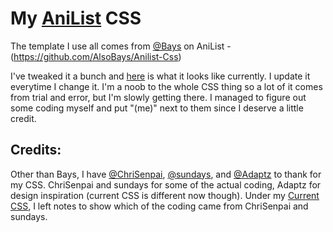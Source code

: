 # My [AniList](https://anilist.co/user/April/) CSS
The template I use all comes from [@Bays](https://anilist.co/user/Bays) on AniList - (https://github.com/AlsoBays/Anilist-Css)

I've tweaked it a bunch and [here](https://github.com/pinkazoid/My-CSS/blob/main/CSS) is what it looks like currently. I update it everytime I change it. I'm a noob to the whole CSS thing so a lot of it comes from trial and error, but I'm slowly getting there. I managed to figure out some coding myself and put "(me)" next to them since I deserve a little credit.

## Credits:
Other than Bays, I have [@ChriSenpai](https://anilist.co/user/ChriSenpai/), [@sundays](https://anilist.co/user/sundays/), and [@Adaptz](https://anilist.co/user/Adaptz/) to thank for my CSS. ChriSenpai and sundays for some of the actual coding, Adaptz for design inspiration (current CSS is different now though). Under my [Current CSS](https://github.com/pinkazoid/My-CSS/blob/main/Current%20CSS), I left notes to show which of the coding came from ChriSenpai and sundays. 
